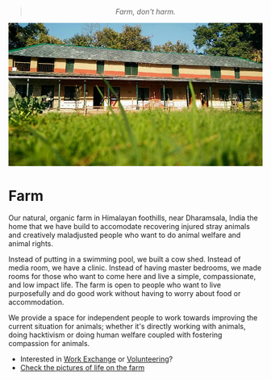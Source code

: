 <!--
Title:Peepal Farm
-->

> <center><i>Farm, don't harm.</i></center>

![Farm Image](/images/12654529_10153304984956373_5236892433044222367_n.jpg)

Farm
==========

Our natural, organic farm in Himalayan foothills, near Dharamsala, India the home that we have build to accomodate recovering injured stray animals and creatively maladjusted people who want to do animal welfare and animal rights. 

Instead of putting in a swimming pool, we built a cow shed. Instead of media room, we have a clinic. Instead of having master bedrooms, we made rooms for those who want to come here and live a simple, compassionate, and low impact life. The farm is open to people who want to live purposefully and do good work without having to worry about food or accommodation. 

We provide a space for independent people to work towards improving the current situation for animals; whether it's directly working with animals, doing hacktivism or doing human welfare coupled with fostering compassion for animals. 

* Interested in [Work Exchange](/?p=workexchange) or [Volunteering](/?p=volunteering)?
* [Check the pictures of life on the farm](https://www.facebook.com/groups/peepalfarm/photos/ "Facebook group photos")


<!--
## Learn more

* [Read a review of the farm](https://180daysofindia.wordpress.com/2015/09/22/badmash-peepal-farm/)

-->
